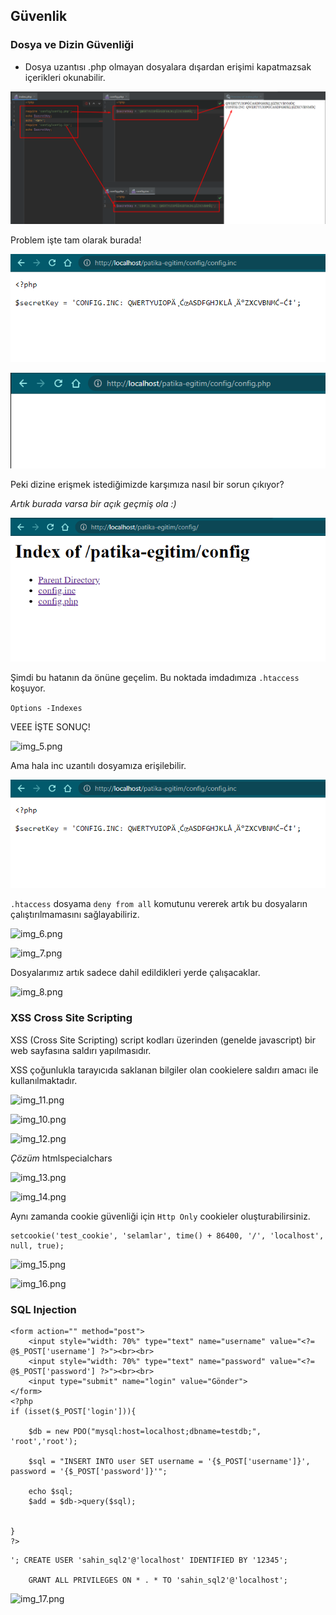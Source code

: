 ## Güvenlik

### Dosya ve Dizin Güvenliği

- Dosya uzantısı .php olmayan dosyalara dışardan erişimi kapatmazsak içerikleri okunabilir.

![img_1.png](https://raw.githubusercontent.com/Kodluyoruz/taskforce/main/php/guvenlik/figures/img_1.png)

Problem işte tam olarak burada!

![img_2.png](https://raw.githubusercontent.com/Kodluyoruz/taskforce/main/php/guvenlik/figures/img_2.png)

![img_3.png](https://raw.githubusercontent.com/Kodluyoruz/taskforce/main/php/guvenlik/figures/img_3.png)


Peki dizine erişmek istediğimizde karşımıza nasıl bir sorun çıkıyor?

*Artık burada varsa bir açık geçmiş ola :)*

![img_4.png](https://raw.githubusercontent.com/Kodluyoruz/taskforce/main/php/guvenlik/figures/img_4.png)

Şimdi bu hatanın da önüne geçelim. Bu noktada imdadımıza ``.htaccess`` koşuyor.

```Options -Indexes``` 

VEEE İŞTE SONUÇ!

![img_5.png](https://raw.githubusercontent.com/Kodluyoruz/taskforce/main/php/guvenlik/figures/img_5.png)

Ama hala inc uzantılı dosyamıza erişilebilir.

![img_2.png](https://raw.githubusercontent.com/Kodluyoruz/taskforce/main/php/guvenlik/figures/img_2.png)

```.htaccess``` dosyama ``deny from all`` komutunu vererek artık bu dosyaların çalıştırılmamasını sağlayabiliriz.

![img_6.png](https://raw.githubusercontent.com/Kodluyoruz/taskforce/main/php/guvenlik/figures/img_6.png)

![img_7.png](https://raw.githubusercontent.com/Kodluyoruz/taskforce/main/php/guvenlik/figures/img_7.png)

Dosyalarımız artık sadece dahil edildikleri yerde çalışacaklar.

![img_8.png](https://raw.githubusercontent.com/Kodluyoruz/taskforce/main/php/guvenlik/figures/img_8.png)

### XSS Cross Site Scripting

XSS (Cross Site Scripting) script kodları üzerinden (genelde javascript) bir web sayfasına saldırı yapılmasıdır.

XSS çoğunlukla tarayıcıda saklanan bilgiler olan cookielere saldırı amacı ile kullanılmaktadır.

![img_11.png](https://raw.githubusercontent.com/Kodluyoruz/taskforce/main/php/guvenlik/figures/img_11.png)

![img_10.png](https://raw.githubusercontent.com/Kodluyoruz/taskforce/main/php/guvenlik/figures/img_10.png)

![img_12.png](https://raw.githubusercontent.com/Kodluyoruz/taskforce/main/php/guvenlik/figures/img_12.png)

*Çözüm* htmlspecialchars

![img_13.png](https://raw.githubusercontent.com/Kodluyoruz/taskforce/main/php/guvenlik/figures/img_13.png)

![img_14.png](https://raw.githubusercontent.com/Kodluyoruz/taskforce/main/php/guvenlik/figures/img_14.png)

Aynı zamanda cookie güvenliği için ``Http Only`` cookieler oluşturabilirsiniz.

```
setcookie('test_cookie', 'selamlar', time() + 86400, '/', 'localhost', null, true);
```
![img_15.png](https://raw.githubusercontent.com/Kodluyoruz/taskforce/main/php/guvenlik/figures/img_15.png)

![img_16.png](https://raw.githubusercontent.com/Kodluyoruz/taskforce/main/php/guvenlik/figures/img_16.png)

### SQL Injection

```
<form action="" method="post">
    <input style="width: 70%" type="text" name="username" value="<?= @$_POST['username'] ?>"><br><br>
    <input style="width: 70%" type="text" name="password" value="<?= @$_POST['password'] ?>"><br><br>
    <input type="submit" name="login" value="Gönder">
</form>
<?php
if (isset($_POST['login'])){

    $db = new PDO("mysql:host=localhost;dbname=testdb;", 'root','root');

    $sql = "INSERT INTO user SET username = '{$_POST['username']}', password = '{$_POST['password']}'";

    echo $sql;
    $add = $db->query($sql);


}
?>
```

```
'; CREATE USER 'sahin_sql2'@'localhost' IDENTIFIED BY '12345'; 

    GRANT ALL PRIVILEGES ON * . * TO 'sahin_sql2'@'localhost';
```

![img_17.png](https://raw.githubusercontent.com/Kodluyoruz/taskforce/main/php/guvenlik/figures/img_17.png)

